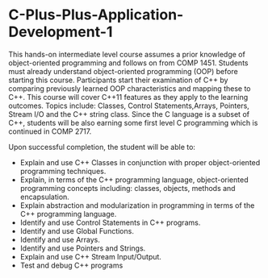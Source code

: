 # C-Plus-Plus-Application-Development-1

This hands-on intermediate level course assumes a prior knowledge of object-oriented programming and follows on from COMP 1451.
Students must already understand object-oriented programming (OOP) before starting this course. Participants start their
examination of C++ by comparing previously learned OOP characteristics and mapping these to C++.
This course will cover C++11 features as they apply to the learning outcomes. Topics include: 
Classes, Control Statements,Arrays, Pointers, Stream I/O and the C++ string class. Since the C language is a subset of C++, 
students will be also earning some first level C programming which is continued in COMP 2717. 

Upon successful completion, the student will be able to:
<ul>
<li>Explain and use C++ Classes in conjunction with proper object-oriented programming techniques.</li>
<li>Explain, in terms of the C++ programming language, object-oriented programming concepts including: classes, objects, methods and encapsulation.</li>
<li>Explain abstraction and modularization in programming in terms of the C++ programming language.</li>
<li>Identify and use Control Statements in C++ programs.</li>
<li>Identify and use Global Functions.</li>
<li>Identify and use Arrays.</li>
<li>Identify and use Pointers and Strings.</li>
<li>Explain and use C++ Stream Input/Output.</li>
<li>Test and debug C++ programs</li>
</ul>
